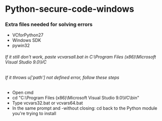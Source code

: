 # Python-secure-code-windows

### Extra files needed for solving errors
- VCforPython27
- Windows SDK
- pywin32


###### If it still don't work, paste vcvarsall.bat in C:\Program Files (x86)\Microsoft Visual Studio 9.0\VC

###### If it throws u['path'] not defined error, follow these steps
  - Open cmd
  - cd "C:\Program Files (x86)\Microsoft Visual Studio 9.0\VC\bin"
  - Type vcvars32.bat or vcvars64.bat
  - In the same prompt and -without closing: cd back to the Python module you're trying to install
